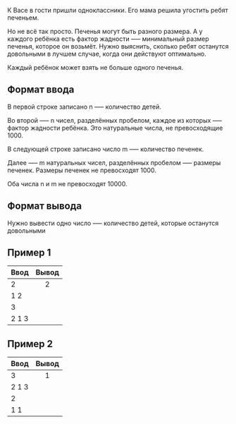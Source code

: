 К Васе в гости пришли одноклассники. Его мама решила угостить ребят печеньем.

Но не всё так просто. Печенья могут быть разного размера. А у каждого ребёнка есть фактор жадности —– минимальный размер печенья, которое он возьмёт. Нужно выяснить, сколько ребят останутся довольными в лучшем случае, когда они действуют оптимально.

Каждый ребёнок может взять не больше одного печенья.

## Формат ввода
В первой строке записано n —– количество детей.

Во второй —– n чисел, разделённых пробелом, каждое из которых –— фактор жадности ребёнка. Это натуральные числа, не превосходящие 1000.

В следующей строке записано число m –— количество печенек.

Далее —– m натуральных чисел, разделённых пробелом —– размеры печенек. Размеры печенек не превосходят 1000.

Оба числа n и m не превосходят 10000.

## Формат вывода
Нужно вывести одно число –— количество детей, которые останутся довольными

## Пример 1
| Ввод          | Вывод                      | 
| ------------- |:--------------------------:|
| 2             | 2                          |
| 1 2           |                            |
| 3             |                            |
| 2 1 3         |                            |



## Пример 2
| Ввод          | Вывод                      | 
| ------------- |:--------------------------:|
| 3             | 1                          |
| 2 1 3         |                            |
| 2             |                            |
| 1 1           |                            |